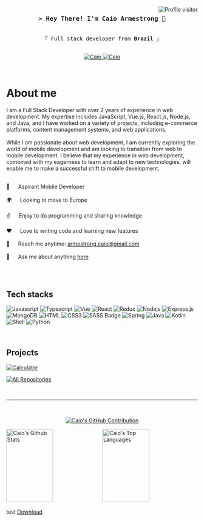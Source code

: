 <a href="https://komarev.com/ghpvc/?username=caioafc">
  <img align="right" src="https://komarev.com/ghpvc/?username=caioafc&label=Visitors&color=0e75b6&style=flat" alt="Profile visitor" />
</a>


<!-- Intro  -->
<h3 align="center">
        <samp>&gt; Hey There! I'm Caio Armestrong 👋</samp>
</h3>


<p align="center"> 
  <samp>
    <br>
    「 Full stack developer from <b>Brazil</b> 」
    <br>
    <br>
  </samp>
</p>

<p align="center">
 <a href="https://www.linkedin.com/in/caio-armestrong-6a7255162" target="_blank">
  <img src="https://img.shields.io/badge/LinkedIn-0077B5?style=for-the-badge&logo=linkedin&logoColor=white" alt="Caio"/>
 </a>
 <a href="https://www.instagram.com/caioarmstrong/" target="_blank">
  <img src="https://img.shields.io/badge/Instagram-fe4164?style=for-the-badge&logo=instagram&logoColor=white" alt="Caio" />
 </a> 
</p>
<br />

<!-- About Section -->
 # About me
 
<p>
 I am a Full Stack Developer with over 2 years of experience in web development. My expertise includes JavaScript, Vue.js, React.js, Node.js, and Java, and I have worked on a variety of projects, including e-commerce platforms, content management systems, and web applications. <br/><br/>
 While I am passionate about web development, I am currently exploring the world of mobile development and am looking to transition from web to mobile development. I believe that my experience in web development, combined with my eagerness to learn and adapt to new technologies, will enable me to make a successful shift to mobile development. <br/><br/>
 
 
 🚀 &emsp; Aspirant Mobile Developer <br/><br/>
 🌍 &emsp; Looking to move to Europe <br/><br/>
 ✌️ &emsp; Enjoy to do programming and sharing knowledge <br/><br/>
 ❤️ &emsp; Love to writing code and learning new features<br/><br/>
 📧 &emsp; Reach me anytime: armestrong.caio@gmail.com<br/><br/>
 💬 &emsp; Ask me about anything [here](https://github.com/caioafc/caioafc/issues)<br/><br/>
 

</p>

<br/>

## Tech stacks

![Javascript](https://img.shields.io/badge/JavaScript-323330?style=for-the-badge&logo=javascript&logoColor=F7DF1E)
![Typescript](https://img.shields.io/badge/TypeScript-007ACC?style=for-the-badge&logo=typescript&logoColor=white)
![Vue](https://img.shields.io/badge/Vue.js-35495E?style=for-the-badge&logo=vue.js&logoColor=4FC08D)
![React](https://img.shields.io/badge/React-20232A?style=for-the-badge&logo=react&logoColor=61DAFB)
![Redux](https://img.shields.io/badge/Redux-593D88?style=for-the-badge&logo=redux&logoColor=white)
![Nodejs](https://img.shields.io/badge/Node.js-43853D?style=for-the-badge&logo=node.js&logoColor=white)
![Express.js](https://img.shields.io/badge/Express.js-000000?style=for-the-badge&logo=express&logoColor=white)
![MongoDB](https://img.shields.io/badge/MongoDB-4EA94B?style=for-the-badge&logo=mongodb&logoColor=white)
![HTML](https://img.shields.io/badge/HTML5-E34F26?style=for-the-badge&logo=html5&logoColor=white)
![CSS3](https://img.shields.io/badge/CSS3-1572B6?style=for-the-badge&logo=css3&logoColor=white)
![SASS Badge](https://img.shields.io/badge/Sass-CC6699?style=for-the-badge&logo=sass&logoColor=white)
![Spring](https://img.shields.io/badge/Spring-6DB33F?style=for-the-badge&logo=spring&logoColor=white)
![Java](https://img.shields.io/badge/Java-ED8B00?style=for-the-badge&logo=java&logoColor=white)
![Kotlin](https://img.shields.io/badge/Kotlin-0095D5?&style=for-the-badge&logo=kotlin&logoColor=white)
![Shell](https://img.shields.io/badge/Shell_Script-121011?style=for-the-badge&logo=gnu-bash&logoColor=white)
![Python](https://img.shields.io/badge/Python-3776AB?style=for-the-badge&logo=python&logoColor=white)

<br/>

## Projects
[![Calculator](https://github-readme-stats.vercel.app/api/pin/?username=caioafc&repo=Calculator&border_color=7F3FBF&bg_color=0D1117&title_color=C9D1D9&text_color=8B949E&icon_color=7F3FBF)](https://github.com/caioafc/Calculator)

<p align="left">
  <a href="https://github.com/caioafc?tab=repositories" target="_blank"><img alt="All Repositories" title="All Repositories" src="https://img.shields.io/badge/-All%20Repos-2962FF?style=for-the-badge&logo=koding&logoColor=white"/></a>
</p>

<br/>
<hr/>
<br/>

<p align="center">
<!--   <a href="https://github.com/caioafc">
    <img src="https://github-readme-streak-stats.herokuapp.com/?user=caioafc&theme=radical&border=7F3FBF&background=0D1117" alt="Saif's GitHub streak"/>
  </a> -->
    <a href="https://github.com/caioafc">
    <img src="https://github-profile-summary-cards.vercel.app/api/cards/profile-details?username=caioafc&theme=radical" alt="Caio's GitHub Contribution"/>
  </a>
</p>

<a> 
    <a href="https://github.com/caioafc"><img alt="Caio's Github Stats" src="https://denvercoder1-github-readme-stats.vercel.app/api?username=caioafc&show_icons=true&count_private=true&theme=react&border_color=7F3FBF&bg_color=0D1117&title_color=F85D7F&icon_color=F8D866" height="192px" width="49.5%"/></a>
  <a href="https://github.com/caioafc"><img alt="Caio's Top Languages" src="https://denvercoder1-github-readme-stats.vercel.app/api/top-langs/?username=caioafc&langs_count=8&layout=compact&theme=react&border_color=7F3FBF&bg_color=0D1117&title_color=F85D7F&icon_color=F8D866" height="192px" width="49.5%"/></a>
  <br/>
</a>


test
<a id="raw-url" href="https://github.com/caioafc/caioafc/raw/master/wallpaper_code.jpg">Download</a>
